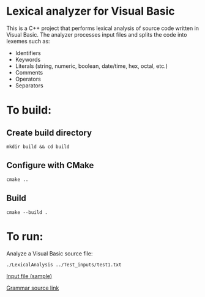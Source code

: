 # Lexical analyzer for Visual Basic

This is a C++ project that performs lexical analysis of source code written in Visual Basic.
The analyzer processes input files and splits the code into lexemes such as:

- Identifiers
- Keywords
- Literals (string, numeric, boolean, date/time, hex, octal, etc.)
- Comments
- Operators
- Separators

# To build:
## Create build directory
```
mkdir build && cd build
```
## Configure with CMake
```
cmake ..
```
## Build
```
cmake --build .
```
# To run:

Analyze a Visual Basic source file:
```
./LexicalAnalysis ../Test_inputs/test1.txt
```

[Input file (sample)](https://github.com/umunevich/lexical-analyzer/tree/0f14dee683030b57100440bc1e85639e6fd8a63a/Test_inputs)

[Grammar source link](https://learn.microsoft.com/en-us/dotnet/visual-basic/reference/language-specification/lexical-grammar#characters-and-lines)



